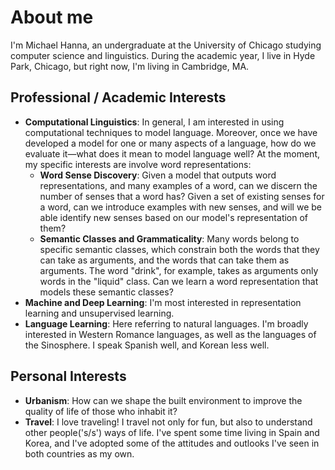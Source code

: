 # About me
I'm Michael Hanna, an undergraduate at the University of Chicago studying computer science and linguistics. During the academic year, I live in Hyde Park, Chicago, but right now, I'm living in Cambridge, MA.

## Professional / Academic Interests
- **Computational Linguistics**: In general, I am interested in using computational techniques to model language. Moreover, once we have developed a model for one or many aspects of a language, how do we evaluate it—what does it mean to model language well? At the moment, my specific interests are involve word representations:
  - **Word Sense Discovery**: Given a model that outputs word representations, and many examples of a word, can we discern the number of senses that a word has? Given a set of existing senses for a word, can we introduce examples with new senses, and will we be able identify new senses based on our model's representation of them?
  - **Semantic Classes and Grammaticality**: Many words belong to specific semantic classes, which constrain both the words that they can take as arguments, and the words that can take them as arguments. The word "drink", for example, takes as arguments only words in the "liquid" class. Can we learn a word representation that models these semantic classes?
- **Machine and Deep Learning**: I'm most interested in representation learning and unsupervised learning.
- **Language Learning**: Here referring to natural languages. I'm broadly interested in Western Romance languages, as well as the languages of the Sinosphere. I speak Spanish well, and Korean less well.

## Personal Interests
- **Urbanism**: How can we shape the built environment to improve the quality of life of those who inhabit it?
- **Travel**: I love traveling! I travel not only for fun, but also to understand other people('s/s') ways of life. I've spent some time living in Spain and Korea, and I've adopted some of the attitudes and outlooks I've seen in both countries as my own.
